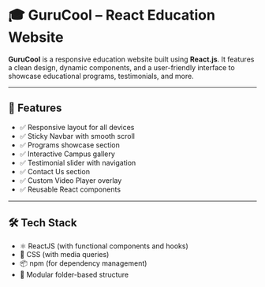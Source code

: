 # 🎓 GuruCool – React Education Website

**GuruCool** is a responsive education website built using **React.js**. It features a clean design, dynamic components, and a user-friendly interface to showcase educational programs, testimonials, and more.

---

## 📌 Features

- ✅ Responsive layout for all devices
- ✅ Sticky Navbar with smooth scroll
- ✅ Programs showcase section
- ✅ Interactive Campus gallery
- ✅ Testimonial slider with navigation
- ✅ Contact Us section
- ✅ Custom Video Player overlay
- ✅ Reusable React components

---

## 🛠️ Tech Stack

- ⚛️ ReactJS (with functional components and hooks)
- 🎨 CSS (with media queries)
- 📦 npm (for dependency management)
- 📁 Modular folder-based structure


